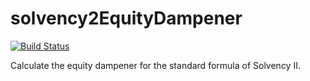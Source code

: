 # solvency2EquityDampener
[![Build Status](https://travis-ci.org/ojessen/solvency2EquityDampener.svg?branch=master)](https://travis-ci.org/ojessen/solvency2EquityDampener)

Calculate the equity dampener for the standard formula of Solvency II.
